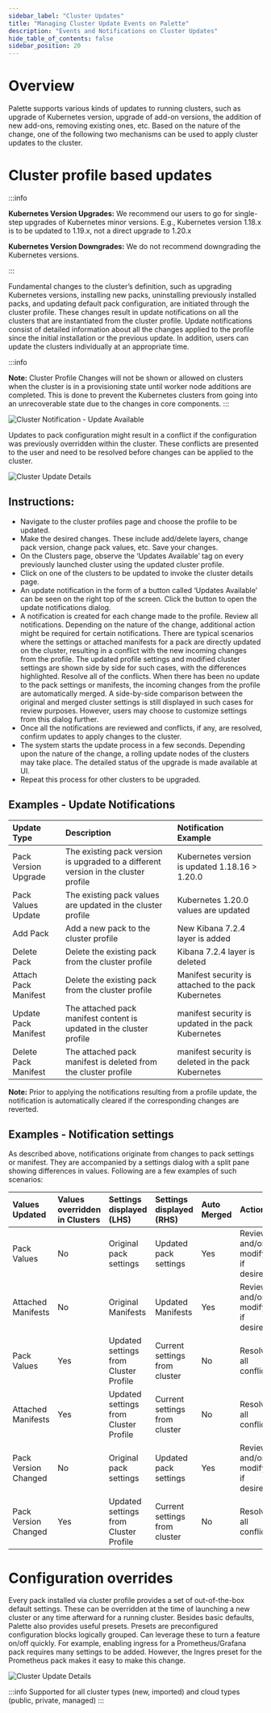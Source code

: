```yaml
---
sidebar_label: "Cluster Updates"
title: "Managing Cluster Update Events on Palette"
description: "Events and Notifications on Cluster Updates"
hide_table_of_contents: false
sidebar_position: 20
---
```


# Overview

Palette supports various kinds of updates to running clusters, such as upgrade of Kubernetes version, upgrade of add-on versions, the addition of new add-ons, removing existing ones, etc. Based on the nature of the change, one of the following two mechanisms can be used to apply cluster updates to the cluster.

# Cluster profile based updates

:::info

**Kubernetes Version Upgrades:** We recommend our users to go for single-step upgrades of Kubernetes minor versions. E.g., Kubernetes version 1.18.x is to be updated to 1.19.x, not a direct upgrade to 1.20.x

**Kubernetes Version Downgrades:** We do not recommend downgrading the Kubernetes versions.

:::


Fundamental changes to the cluster’s definition, such as upgrading Kubernetes versions, installing new packs, uninstalling previously installed packs, and updating default pack configuration, are initiated through the cluster profile. These changes result in update notifications on all the clusters that are instantiated from the cluster profile. Update notifications consist of detailed information about all the changes applied to the profile since the initial installation or the previous update. In addition, users can update the clusters individually at an appropriate time. 

:::info

**Note:** Cluster Profile Changes will not be shown or allowed on clusters when the cluster is in a provisioning state until worker node additions are completed. This is done to prevent the Kubernetes clusters from going into an unrecoverable state due to the changes in core components. 
:::


![Cluster Notification - Update Available](/cluster_list_update_available.png)

Updates to pack configuration might result in a conflict if the configuration was previously overridden within the cluster. These conflicts are presented to the user and need to be resolved before changes can be applied to the cluster.


![Cluster Update Details](/cluster_update_available_detail.png)



## Instructions:
* Navigate to the cluster profiles page and choose the profile to be updated. 
* Make the desired changes. These include add/delete layers, change pack version, change pack values, etc. Save your changes. 
* On the Clusters page, observe the  ‘Updates Available’ tag on every previously launched cluster using the updated cluster profile.
* Click on one of the clusters to be updated to invoke the cluster details page. 
* An update notification in the form of a button called ‘Updates Available’ can be seen on the right top of the screen. Click the button to open the update  notifications dialog.
* A notification is created for each change made to the profile. Review all notifications. Depending on the nature of the change, additional action might be required for certain notifications. There are typical scenarios where the settings or attached manifests for a pack are directly updated on the cluster, resulting in a conflict with the new incoming changes from the profile. The updated profile settings and modified cluster settings are shown side by side for such cases, with the differences highlighted. Resolve all of the conflicts. When there has been no update to the pack settings or manifests, the incoming changes from the profile are automatically merged. A side-by-side comparison between the original and merged cluster settings is still displayed in such cases for review purposes. However, users may choose to customize settings from this dialog further. 
* Once all the notifications are reviewed and conflicts, if any, are resolved, confirm updates to apply changes to the cluster. 
* The system starts the update process in a few seconds. Depending upon the nature of the change, a rolling update nodes of the clusters may take place. The detailed status of the upgrade is made available at UI. 
* Repeat this process for other clusters to be upgraded.


## Examples - Update Notifications

|Update Type     |Description|Notification Example                   |
|:---------------|:---------|:-----------------------|
Pack Version Upgrade |The existing pack version is upgraded to a different version in the cluster profile     |Kubernetes version is updated 1.18.16 > 1.20.0|
|Pack Values Update |The existing pack values are updated in the cluster profile       |Kubernetes  1.20.0 values are updated|
|Add Pack|Add a new pack to the cluster profile    |New Kibana 7.2.4 layer is added|
|Delete Pack|Delete the existing pack from the cluster profile      |Kibana 7.2.4 layer is deleted|
|Attach Pack Manifest|Delete the existing pack from the cluster profile      |Manifest security is attached to the pack Kubernetes|
|Update Pack Manifest|The attached pack manifest content is updated in the cluster profile|manifest security is updated in the pack Kubernetes|
|Delete Pack Manifest |The attached pack manifest is deleted from the cluster profile|manifest security is deleted in the pack Kubernetes|

**Note:**
Prior to applying the notifications resulting from a profile update, the notification is automatically cleared if the corresponding changes are reverted. 
 
## Examples - Notification settings

As described above, notifications originate from changes to pack settings or manifest. They are accompanied by a settings dialog with a split pane showing differences in values. Following are a few examples of such scenarios:

|Values Updated    |Values overridden in Clusters   |Settings displayed (LHS)   |Settings displayed (RHS)   |Auto Merged  | Action  |
|:---------------|:---------|:--------------------|:--------|:-------|:--------|
|Pack Values|No|Original pack settings| Updated pack settings| Yes| Review and/or modify if desired|
|Attached Manifests|No|Original Manifests| Updated Manifests| Yes| Review and/or modify if desired|
|Pack Values|Yes|Updated settings from Cluster Profile| Current settings from cluster| No| Resolve all conflicts|
|Attached Manifests|Yes|Updated settings from Cluster Profile| Current settings from cluster| No| Resolve all conflicts|
|Pack Version Changed|No|Original pack settings| Updated pack settings| Yes| Review and/or modify if desired|
|Pack Version Changed|Yes|Updated settings from Cluster Profile| Current settings from cluster| No| Resolve all conflicts|

# Configuration overrides

Every pack installed via cluster profile provides a set of out-of-the-box default settings. These can be overridden at the time of launching a new cluster or any time afterward for a running cluster. Besides basic defaults, Palette also provides useful presets. Presets are preconfigured configuration blocks logically grouped. Can leverage these to turn a feature on/off quickly. For example, enabling ingress for a Prometheus/Grafana pack requires many settings to be added. However, the Ingres preset for the Prometheus pack makes it easy to make this change. 

![Cluster Update Details](/cluster_config_override.png)


:::info
    Supported for all cluster types (new, imported) and cloud types (public, private, managed)
:::
